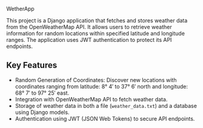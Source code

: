 WetherApp

This project is a Django application that fetches and stores weather data from the OpenWeatherMap API. 
It allows users to retrieve weather information for random locations within specified latitude and longitude ranges. 
The application uses JWT authentication to protect its API endpoints.
  
## Key Features

- Random Generation of Coordinates: Discover new locations with coordinates ranging from latitude: 8° 4′ to 37° 6′ north and longitude: 68° 7′ to 97° 25′ east.
- Integration with OpenWeatherMap API to fetch weather data.
- Storage of weather data in both a file (`weather_data.txt`) and a database using Django models.
- Authentication using JWT (JSON Web Tokens) to secure API endpoints.

